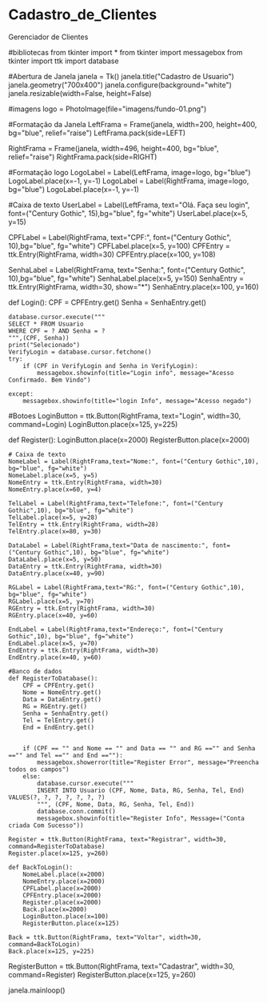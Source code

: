 # Cadastro_de_Clientes
Gerenciador de Clientes

#bibliotecas
from tkinter import *
from tkinter import messagebox
from tkinter import ttk
import database

#Abertura de Janela
janela = Tk()
janela.title("Cadastro de Usuario")
janela.geometry("700x400")
janela.configure(background="white")
janela.resizable(width=False, height=False)


#imagens
logo = PhotoImage(file="imagens/fundo-01.png")


#Formatação da Janela
LeftFrama = Frame(janela, width=200, height=400, bg="blue", relief="raise")
LeftFrama.pack(side=LEFT)

RightFrama = Frame(janela, width=496, height=400, bg="blue", relief="raise")
RightFrama.pack(side=RIGHT)

#Formatação logo
LogoLabel = Label(LeftFrama, image=logo, bg="blue")
LogoLabel.place(x=-1, y=-1)
LogoLabel = Label(RightFrama, image=logo, bg="blue")
LogoLabel.place(x=-1, y=-1)

#Caixa de texto
UserLabel = Label(LeftFrama, text="Olá. Faça seu login", font=("Century Gothic", 15),bg="blue", fg="white")
UserLabel.place(x=5, y=15)

CPFLabel = Label(RightFrama, text="CPF:", font=("Century Gothic", 10),bg="blue", fg="white")
CPFLabel.place(x=5, y=100)
CPFEntry = ttk.Entry(RightFrama, width=30)
CPFEntry.place(x=100, y=108)

SenhaLabel = Label(RightFrama, text="Senha:", font=("Century Gothic", 10),bg="blue", fg="white")
SenhaLabel.place(x=5, y=150)
SenhaEntry = ttk.Entry(RightFrama, width=30, show="*")
SenhaEntry.place(x=100, y=160)

def Login():
    CPF = CPFEntry.get()
    Senha = SenhaEntry.get()
    
    database.cursor.execute("""
    SELECT * FROM Usuario
    WHERE CPF = ? AND Senha = ?
    """,(CPF, Senha))
    print("Selecionado")
    VerifyLogin = database.cursor.fetchone()
    try:
        if (CPF in VerifyLogin and Senha in VerifyLogin):
            messagebox.showinfo(title="Login info", message="Acesso Confirmado. Bem Vindo")
    
    except:
        messagebox.showinfo(title="login Info", message="Acesso negado")   

#Botoes
LoginButton = ttk.Button(RightFrama, text="Login", width=30, command=Login)
LoginButton.place(x=125, y=225)

def Register():
    LoginButton.place(x=2000)
    RegisterButton.place(x=2000)

    # Caixa de texto
    NomeLabel = Label(RightFrama,text="Nome:", font=("Century Gothic",10), bg="blue", fg="white")
    NomeLabel.place(x=5, y=5)
    NomeEntry = ttk.Entry(RightFrama, width=30)
    NomeEntry.place(x=60, y=4)

    TelLabel = Label(RightFrama,text="Telefone:", font=("Century Gothic",10), bg="blue", fg="white")
    TelLabel.place(x=5, y=28)
    TelEntry = ttk.Entry(RightFrama, width=28)
    TelEntry.place(x=80, y=30)

    DataLabel = Label(RightFrama,text="Data de nascimento:", font=("Century Gothic",10), bg="blue", fg="white")
    DataLabel.place(x=5, y=50)
    DataEntry = ttk.Entry(RightFrama, width=30)
    DataEntry.place(x=40, y=90)

    RGLabel = Label(RightFrama,text="RG:", font=("Century Gothic",10), bg="blue", fg="white")
    RGLabel.place(x=5, y=70)
    RGEntry = ttk.Entry(RightFrama, width=30)
    RGEntry.place(x=40, y=60)

    EndLabel = Label(RightFrama,text="Endereço:", font=("Century Gothic",10), bg="blue", fg="white")
    EndLabel.place(x=5, y=70)
    EndEntry = ttk.Entry(RightFrama, width=30)
    EndEntry.place(x=40, y=60)

    #Banco de dados
    def RegisterToDatabase():
        CPF = CPFEntry.get()
        Nome = NomeEntry.get()
        Data = DataEntry.get()
        RG = RGEntry.get()
        Senha = SenhaEntry.get()
        Tel = TelEntry.get()
        End = EndEntry.get()


        if (CPF == "" and Nome == "" and Data == "" and RG =="" and Senha =="" and Tel =="" and End ==""):
            messagebox.showerror(title="Register Error", message="Preencha todos os campos")
        else:
            database.cursor.execute("""
            INSERT INTO Usuario (CPF, Nome, Data, RG, Senha, Tel, End) VALUES(?, ?, ?, ?, ?, ?, ?)
            """, (CPF, Nome, Data, RG, Senha, Tel, End))
            database.conn.commit()
            messagebox.showinfo(title="Register Info", Message=("Conta criada Com Sucesso"))

    Register = ttk.Button(RightFrama, text="Registrar", width=30, command=RegisterToDatabase)
    Register.place(x=125, y=260)

    def BackToLogin():
        NomeLabel.place(x=2000)
        NomeEntry.place(x=2000)
        CPFLabel.place(x=2000)
        CPFEntry.place(x=2000)
        Register.place(x=2000)
        Back.place(x=2000)
        LoginButton.place(x=100)
        RegisterButton.place(x=125)
    
    Back = ttk.Button(RightFrama, text="Voltar", width=30, command=BackToLogin)
    Back.place(x=125, y=225)

RegisterButton = ttk.Button(RightFrama, text="Cadastrar", width=30, command=Register)
RegisterButton.place(x=125, y=260)

janela.mainloop()
